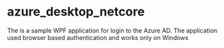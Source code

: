 # azure_desktop_netcore

The is a sample WPF application for login to the Azure AD. The application used browser based authentication and works only on Windows
